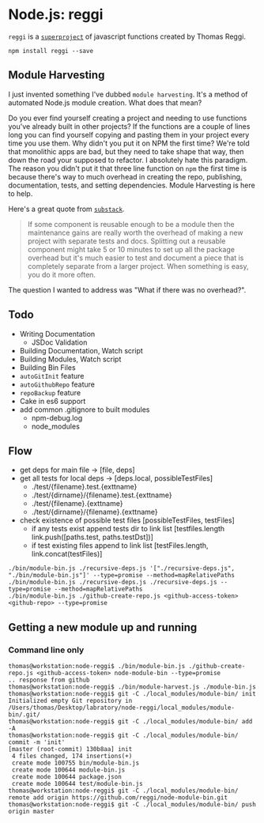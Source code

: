 # Node.js: reggi

`reggi` is a [`superproject`](http://gitslave.sourceforge.net/) of javascript functions created by Thomas Reggi.

```
npm install reggi --save
```

## Module Harvesting

I just invented something I've dubbed `module harvesting`. It's a method of automated Node.js module creation. What does that mean?

Do you ever find yourself creating a project and needing to use functions you've already built in other projects? If the functions are a couple of lines long you can find yourself copying and pasting them in your project every time you use them. Why didn't you put it on NPM the first time? We're told that monolithic apps are bad, but they need to take shape that way, then down the road your supposed to refactor. I absolutely hate this paradigm. The reason you didn't put it that three line function on `npm` the first time is because there's way to much overhead in creating the repo, publishing, documentation, tests, and setting dependencies. Module Harvesting is here to help.

Here's a great quote from [`substack`](http://substack.net/how_I_write_modules).

> If some component is reusable enough to be a module then the maintenance gains are really worth the overhead of making a new project with separate tests and docs. Splitting out a reusable component might take 5 or 10 minutes to set up all the package overhead but it's much easier to test and document a piece that is completely separate from a larger project. When something is easy, you do it more often.

The question I wanted to address was "What if there was no overhead?".

## Todo

* Writing Documentation
  * JSDoc Validation
* Building Documentation, Watch script
* Building Modules, Watch script
* Building Bin Files
* `autoGitInit` feature
* `autoGithubRepo` feature
* `repoBackup` feature
* Cake in es6 support
* add common .gitignore to built modules
  * npm-debug.log
  * node_modules

## Flow

* get deps for main file -> [file, deps]
* get all tests for local deps -> [deps.local, possibleTestFiles]
  * ./test/{filename}.test.{exttname}
  * ./test/{dirname}/{filename}.test.{exttname}
  * ./test/{filename}.{exttname}
  * ./test/{dirname}/{filename}.{exttname}
* check existence of possible test files [possibleTestFiles, testFiles]
  * if any tests exist append tests dir to link list [testfiles.length link.push([paths.test, paths.testDst])]
  * if test existing files append to link list [testFiles.length, link.concat(testFiles)]

```
./bin/module-bin.js ./recursive-deps.js '["./recursive-deps.js", "./bin/module-bin.js"]' --type=promise --method=mapRelativePaths
./bin/module-bin.js ./recursive-deps.js ./recursive-deps.js --type=promise --method=mapRelativePaths
./bin/module-bin.js ./github-create-repo.js <github-access-token> <github-repo> --type=promise
```

## Getting a new module up and running

### Command line only

```
thomas@workstation:node-reggi$ ./bin/module-bin.js ./github-create-repo.js <github-access-token> node-module-bin --type=promise
.. response from github
thomas@workstation:node-reggi$ ./bin/module-harvest.js ./module-bin.js
thomas@workstation:node-reggi$ git -C ./local_modules/module-bin/ init
Initialized empty Git repository in /Users/thomas/Desktop/labratory/node-reggi/local_modules/module-bin/.git/
thomas@workstation:node-reggi$ git -C ./local_modules/module-bin/ add -A
thomas@workstation:node-reggi$ git -C ./local_modules/module-bin/ commit -m 'init'
[master (root-commit) 130b8aa] init
 4 files changed, 174 insertions(+)
 create mode 100755 bin/module-bin.js
 create mode 100644 module-bin.js
 create mode 100644 package.json
 create mode 100644 test/module-bin.js
thomas@workstation:node-reggi$ git -C ./local_modules/module-bin/ remote add origin https://github.com/reggi/node-module-bin.git
thomas@workstation:node-reggi$ git -C ./local_modules/module-bin/ push origin master
```
